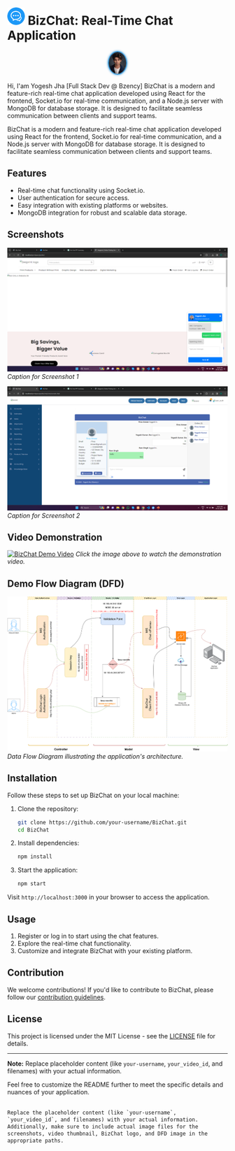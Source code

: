 # <img src="./client/public/bizchat.png" alt="BizChat Logo" width="40" height="40"> BizChat: Real-Time Chat Application

<div style="text-align: center;">

  <img src="./demo/yogesh.jpg" alt="Yogesh Jha" width="40" height="50" style="border-radius: 50%; border: 2px solid #3498db; box-shadow: 0 0 5px #3498db;">

</div>

Hi, I'am Yogesh Jha [Full Stack Dev @ Bzency] BizChat is a modern and feature-rich real-time chat application developed using React for the frontend, Socket.io for real-time communication, and a Node.js server with MongoDB for database storage. It is designed to facilitate seamless communication between clients and support teams.


BizChat is a modern and feature-rich real-time chat application developed using React for the frontend, Socket.io for real-time communication, and a Node.js server with MongoDB for database storage. It is designed to facilitate seamless communication between clients and support teams.

## Features

- Real-time chat functionality using Socket.io.
- User authentication for secure access.
- Easy integration with existing platforms or websites.
- MongoDB integration for robust and scalable data storage.

## Screenshots

![Screenshot 1](./demo/clintinit.png)
*Caption for Screenshot 1*

![Screenshot 2](./demo/webinit.png)
*Caption for Screenshot 2*

## Video Demonstration

[![BizChat Demo Video](./video-thumbnail.png)](https://www.youtube.com/watch?v=your_video_id)
*Click the image above to watch the demonstration video.*

## Demo Flow Diagram (DFD)

![DFD](./demo/dfd.png)
*Data Flow Diagram illustrating the application's architecture.*

## Installation

Follow these steps to set up BizChat on your local machine:

1. Clone the repository:
   ```bash
   git clone https://github.com/your-username/BizChat.git
   cd BizChat
   ```

2. Install dependencies:
   ```bash
   npm install
   ```

3. Start the application:
   ```bash
   npm start
   ```

Visit `http://localhost:3000` in your browser to access the application.

## Usage

1. Register or log in to start using the chat features.
2. Explore the real-time chat functionality.
3. Customize and integrate BizChat with your existing platform.

## Contribution

We welcome contributions! If you'd like to contribute to BizChat, please follow our [contribution guidelines](CONTRIBUTING.md).

## License

This project is licensed under the MIT License - see the [LICENSE](LICENSE) file for details.

---

**Note:** Replace placeholder content (like `your-username`, `your_video_id`, and filenames) with your actual information.

Feel free to customize the README further to meet the specific details and nuances of your application.
```

Replace the placeholder content (like `your-username`, `your_video_id`, and filenames) with your actual information. Additionally, make sure to include actual image files for the screenshots, video thumbnail, BizChat logo, and DFD image in the appropriate paths.
